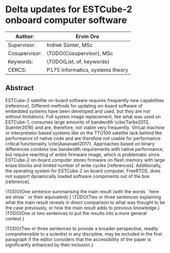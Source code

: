 # Delta updates for ESTCube-2 onboard computer software

| Author:       | Ervin Oro  
|---|---  
| Supervisor:   | Indrek Sünter, MSc  
| Cosupervisor: | \TODO{Cosupervisor}, MSc  
| Keywords:     | \TODO{List, of, keywords}  
| CERCS:        | P175 Informatics, systems theory  


## Abstract
ESTCube-2 satellite on-board software requires frequently new capabilities [reference]. 
Different methods for updating on-board software of embedded systems have been developed and used, but they are not without limitations. Full system image replacement, like what was used on ESTCube-1, consumes large amounts of bandwidth \cite{Tarbe2013, Suenter2016} and are, therefore, not viable very frequently. Virtual machine or interpretator based systems like on the TTÜ100 satellite lack behind the performance of native code and are therefore not usable for performance critical functionality \cite{Aasavaeli2017}. Approaches based on binary differences combine low bandwidth requirements with native performance, but require rewriting of entire firmware image, which is problematic since ESTCube-2 on-board computer stores firmware on flash memory with large erase blocks and limited number of write cycles [references]. Additionally, the operating system for ESTCube-2 on board computer, FreeRTOS, does not support dynamically loaded software components out of the box [reference].

\TODO{One sentence summarising the main result (with the words ``here we show´´ or their equivalent).}
\TODO{Two or three sentences explaining what the main result reveals in direct comparison to what was thought to be the case previously, or how the main result adds to previous knowledge.}
\TODO{One or two sentences to put the results into a more general context.}

\TODO{Two or three sentences to provide a broader perspective, readily comprehensible to a scientist in any discipline, may be included in the first paragraph if the editor considers that the accessibility of the paper is significantly enhanced by their inclusion.}

